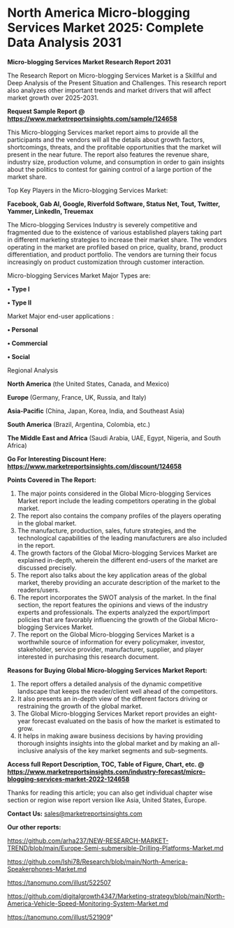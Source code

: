 # North America Micro-blogging Services Market 2025: Complete Data Analysis 2031

<strong>Micro-blogging Services Market Research Report 2031</strong>

The Research Report on Micro-blogging Services Market is a Skillful and Deep Analysis of the Present Situation and Challenges. This research report also analyzes other important trends and market drivers that will affect market growth over 2025-2031.

<strong>Request Sample Report @ <a href=https://www.marketreportsinsights.com/sample/124658>https://www.marketreportsinsights.com/sample/124658</a></strong>

This Micro-blogging Services market report aims to provide all the participants and the vendors will all the details about growth factors, shortcomings, threats, and the profitable opportunities that the market will present in the near future. The report also features the revenue share, industry size, production volume, and consumption in order to gain insights about the politics to contest for gaining control of a large portion of the market share.

Top Key Players in the Micro-blogging Services Market:

<strong>Facebook, Gab AI, Google, Riverfold Software, Status Net, Tout, Twitter, Yammer, LinkedIn, Treuemax</strong>

The Micro-blogging Services Industry is severely competitive and fragmented due to the existence of various established players taking part in different marketing strategies to increase their market share. The vendors operating in the market are profiled based on price, quality, brand, product differentiation, and product portfolio. The vendors are turning their focus increasingly on product customization through customer interaction.

Micro-blogging Services Market Major Types are:

<strong>• Type I

• Type II</strong>

Market Major end-user applications :

<strong>• Personal

• Commercial

• Social</strong>

Regional Analysis

</u><strong><b>North America</b></strong> (the United States, Canada, and Mexico)

<strong><b>Europe </b></strong>(Germany, France, UK, Russia, and Italy)

<strong><b>Asia-Pacific</b></strong> (China, Japan, Korea, India, and Southeast Asia)

<strong><b>South America</b></strong> (Brazil, Argentina, Colombia, etc.)

<strong><b>The Middle East and Africa</b></strong> (Saudi Arabia, UAE, Egypt, Nigeria, and South Africa)

<strong>Go For Interesting Discount Here: <a href=https://www.marketreportsinsights.com/discount/124658>https://www.marketreportsinsights.com/discount/124658</a></strong>

<strong>Points Covered in The Report:</strong>
<ol>
  <li>The major points considered in the Global Micro-blogging Services Market report include the leading competitors operating in the global market.</li>
  <li>The report also contains the company profiles of the players operating in the global market.</li>
  <li>The manufacture, production, sales, future strategies, and the technological capabilities of the leading manufacturers are also included in the report.</li>
  <li>The growth factors of the Global Micro-blogging Services Market are explained in-depth, wherein the different end-users of the market are discussed precisely.</li>
  <li>The report also talks about the key application areas of the global market, thereby providing an accurate description of the market to the readers/users.</li>
  <li>The report incorporates the SWOT analysis of the market. In the final section, the report features the opinions and views of the industry experts and professionals. The experts analyzed the export/import policies that are favorably influencing the growth of the Global Micro-blogging Services Market.</li>
  <li>The report on the Global Micro-blogging Services Market is a worthwhile source of information for every policymaker, investor, stakeholder, service provider, manufacturer, supplier, and player interested in purchasing this research document.</li>
</ol>
<strong>Reasons for Buying Global Micro-blogging Services Market Report:</strong>

<ol>
  <li>The report offers a detailed analysis of the dynamic competitive landscape that keeps the reader/client well ahead of the competitors.</li>
  <li>It also presents an in-depth view of the different factors driving or restraining the growth of the global market.</li>
  <li>The Global Micro-blogging Services Market report provides an eight-year forecast evaluated on the basis of how the market is estimated to grow.</li>
  <li>It helps in making aware business decisions by having providing thorough insights insights into the global market and by making an all-inclusive analysis of the key market segments and sub-segments.</li>
</ol>
<strong>Access full Report Description, TOC, Table of Figure, Chart, etc. @ <a href=https://www.marketreportsinsights.com/industry-forecast/micro-blogging-services-market-2022-124658>https://www.marketreportsinsights.com/industry-forecast/micro-blogging-services-market-2022-124658</a></strong>


Thanks for reading this article; you can also get individual chapter wise section or region wise report version like Asia, United States, Europe.

<strong>Contact Us:</strong>
sales@marketreportsinsights.com

<strong>Our other reports:</strong>

<a href=https://github.com/arha237/NEW-RESEARCH-MARKET-TREND/blob/main/Europe-Semi-submersible-Drilling-Platforms-Market.md>https://github.com/arha237/NEW-RESEARCH-MARKET-TREND/blob/main/Europe-Semi-submersible-Drilling-Platforms-Market.md</a>

<a href=https://github.com/Ishi78/Research/blob/main/North-America-Speakerphones-Market.md>https://github.com/Ishi78/Research/blob/main/North-America-Speakerphones-Market.md</a>

<a href=https://tanomuno.com/illust/522507>https://tanomuno.com/illust/522507</a>

<a href=https://github.com/digitalgrowth4347/Marketing-strategy/blob/main/North-America-Vehicle-Speed-Monitoring-System-Market.md>https://github.com/digitalgrowth4347/Marketing-strategy/blob/main/North-America-Vehicle-Speed-Monitoring-System-Market.md</a>

<a href=https://tanomuno.com/illust/521909>https://tanomuno.com/illust/521909</a>"
